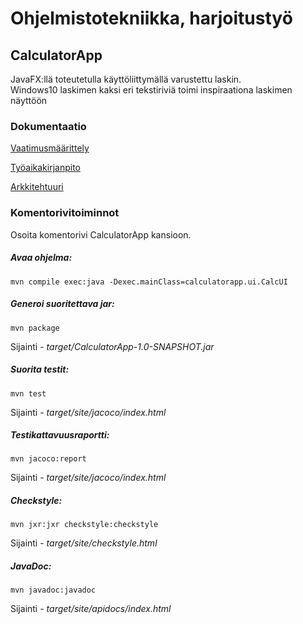 # Ohjelmistotekniikka, harjoitustyö

## CalculatorApp

JavaFX:llä toteutetulla käyttöliittymällä varustettu laskin. </br>Windows10 laskimen kaksi eri tekstiriviä toimi inspiraationa laskimen näyttöön

### Dokumentaatio

[Vaatimusmäärittely](https://github.com/vexoo/ot-harjoitustyo/blob/master/CalculatorApp/dokumentaatio/vaatimusmaarittely.md)

[Työaikakirjanpito](https://github.com/vexoo/ot-harjoitustyo/blob/master/CalculatorApp/dokumentaatio/tyoaikakirjanpito.md)

[Arkkitehtuuri](https://github.com/vexoo/ot-harjoitustyo/blob/master/CalculatorApp/dokumentaatio/arkkitehtuuri.md)

### Komentorivitoiminnot

Osoita komentorivi CalculatorApp kansioon.<br/>
##### Avaa ohjelma:

```
mvn compile exec:java -Dexec.mainClass=calculatorapp.ui.CalcUI
```

##### Generoi suoritettava jar:

```
mvn package
```
Sijainti - _target/CalculatorApp-1.0-SNAPSHOT.jar_

##### Suorita testit:

```
mvn test
```
Sijainti - _target/site/jacoco/index.html_


##### Testikattavuusraportti:
```
mvn jacoco:report
```
Sijainti - _target/site/jacoco/index.html_


##### Checkstyle:
```
mvn jxr:jxr checkstyle:checkstyle
```
Sijainti - _target/site/checkstyle.html_


##### JavaDoc:

```
mvn javadoc:javadoc
```

Sijainti -  _target/site/apidocs/index.html_
